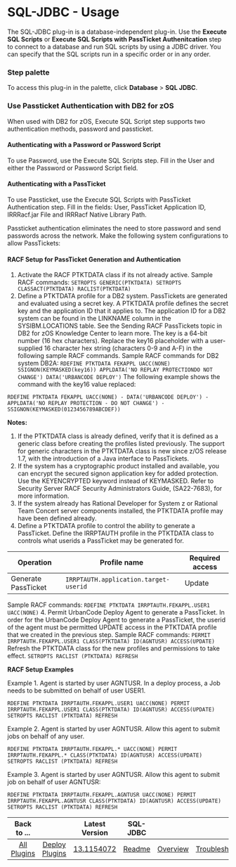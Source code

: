 
# SQL-JDBC - Usage

The SQL-JDBC plug-in is a database-independent plug-in. Use the **Execute SQL Scripts** or **Execute SQL Scripts with PassTicket Authenitcation** step to connect to a database and run SQL scripts by using a JDBC driver. You can specify that the SQL scripts run in a specific order or in any order.


### **Step palette**

To access this plug-in in the palette, click **Database** > **SQL JDBC**.

### **Use Passticket Authentication with DB2 for zOS**

When used with DB2 for zOS, Execute SQL Script step supports two authentication methods, password and passticket.

#### **Authenticating with a Password or Password Script**

To use Password, use the Execute SQL Scripts step. Fill in the User and either the Password or Password Script field.

#### **Authenticating with a PassTicket**

To use Passticket, use the Execute SQL Scripts with PassTicket Authentication step. Fill in the fields: User, PassTicket Application ID, IRRRacf.jar File and IRRRacf Native Library Path.

Passticket authentication eliminates the need to store password and send passwords across the network. Make the following system configurations to allow PassTickets:

#### **RACF Setup for PassTicket Generation and Authentication**

1. Activate the RACF PTKTDATA class if its not already active. Sample RACF commands: ``SETROPTS GENERIC(PTKTDATA) SETROPTS CLASSACT(PTKTDATA) RACLIST(PTKTDATA)``
2. Define a PTKTDATA profile for a DB2 system. PassTickets are generated and evaluated using a secret key. A PTKTDATA profile defines the secret key and the application ID that it applies to. The application ID for a DB2 system can be found in the LINKNAME column in the SYSIBM.LOCATIONS table. See the Sending RACF PassTickets topic in DB2 for zOS Knowledge Center to learn more. The key is a 64-bit number (16 hex characters). Replace the key16 placeholder with a user-supplied 16 character hex string (characters 0-9 and A-F) in the following sample RACF commands. Sample RACF commands for DB2 system DB2A: `RDEFINE PTKTDATA FEKAPPL UACC(NONE) SSIGNON(KEYMASKED(key16)) APPLDATA('NO REPLAY PROTECTIONDO NOT CHANGE') DATA('URBANCODE DEPLOY')`
The following example shows the command with the key16 value replaced:

`RDEFINE PTKTDATA FEKAPPL UACC(NONE) - DATA('URBANCODE DEPLOY') - APPLDATA('NO REPLAY PROTECTION - DO NOT CHANGE') - SSIGNON(KEYMASKED(0123456789ABCDEF))`

**Notes:**

1. If the PTKTDATA class is already defined, verify that it is defined as a generic class before creating the profiles listed previously. The support for generic characters in the PTKTDATA class is new since z/OS release 1.7, with the introduction of a Java interface to PassTickets.
2. If the system has a cryptographic product installed and available, you can encrypt the secured signon application key for added protection. Use the KEYENCRYPTED keyword instead of KEYMASKED. Refer to Security Server RACF Security Administrators Guide, (SA22-7683), for more information.
3. If the system already has Rational Developer for System z or Rational Team Concert server components installed, the PTKTDATA profile may have been defined already.
3. Define a PTKTDATA profile to control the ability to generate a PassTicket. Define the IRRPTAUTH profile in the PTKTDATA class to controls what userids a PassTicket may be generated for.

| Operation           | Profile name                          | Required access |
|---------------------|---------------------------------------|-----------------|
| Generate PassTicket | `IRRPTAUTH.application.target-userid` | Update          |

Sample RACF commands: `RDEFINE PTKTDATA IRRPTAUTH.FEKAPPL.USER1 UACC(NONE)`
4. Permit UrbanCode Deploy Agent to generate a PassTicket. In order for the UrbanCode Deploy Agent to generate a PassTicket, the userid of the agent must be permitted UPDATE access in the PTKTDATA profile that we created in the previous step. Sample RACF commands: `PERMIT IRRPTAUTH.FEKAPPL.USER1 CLASS(PTKTDATA) ID(AGNTUSR) ACCESS(UPDATE)`
Refresh the PTKTDATA class for the new profiles and permissions to take effect. `SETROPTS RACLIST (PTKTDATA) REFRESH`

**RACF Setup Examples**

Example 1. Agent is started by user AGNTUSR. In a deploy process, a Job needs to be submitted on behalf of user USER1.

`RDEFINE PTKTDATA IRRPTAUTH.FEKAPPL.USER1 UACC(NONE) PERMIT IRRPTAUTH.FEKAPPL.USER1 CLASS(PTKTDATA) ID(AGNTUSR) ACCESS(UPDATE) SETROPTS RACLIST (PTKTDATA) REFRESH`

Example 2. Agent is started by user AGNTUSR. Allow this agent to submit jobs on behalf of any user.

`RDEFINE PTKTDATA IRRPTAUTH.FEKAPPL.* UACC(NONE) PERMIT IRRPTAUTH.FEKAPPL.* CLASS(PTKTDATA) ID(AGNTUSR) ACCESS(UPDATE) SETROPTS RACLIST (PTKTDATA) REFRESH`

Example 3. Agent is started by user AGNTUSR. Allow this agent to submit job on behalf of user AGNTUSR:

`RDEFINE PTKTDATA IRRPTAUTH.FEKAPPL.AGNTUSR UACC(NONE) PERMIT IRRPTAUTH.FEKAPPL.AGNTUSR CLASS(PTKTDATA) ID(AGNTUSR) ACCESS(UPDATE) SETROPTS RACLIST (PTKTDATA) REFRESH`


|          Back to ...          |                                |                                                    Latest Version                                                     |      SQL-JDBC       |||||
|:-----------------------------:|:------------------------------:|:---------------------------------------------------------------------------------------------------------------------:|:-------------------:| :---: | :---: | :---: | :---: |
| [All Plugins](../../index.md) | [Deploy Plugins](../README.md) | [13.1154072](https://raw.githubusercontent.com/UrbanCode/IBM-UCD-PLUGINS/main/files/SQL-JDBC/ucd-SQL-JDBC-13.1154072.zip) | [Readme](README.md) |[Overview](overview.md)|[Troubleshooting](troubleshooting.md)|[Steps](steps.md)|[Downloads](downloads.md)|

